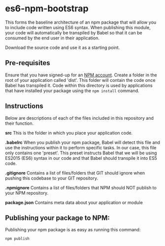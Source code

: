 # es6-npm-bootstrap

This forms the baseline architecture of an npm package that will allow you to include code written using ES6 syntax. When publishing this module, your code will automatically be transpiled by Babel so that it can be consumed by the end user in their application.

Download the source code and use it as a starting point.

## Pre-requisites
Ensure that you have signed-up for an [NPM account](https://www.npmjs.com/).
Create a folder in the root of your application called 'dist'. This folder will contain the code once Babel has transpiled it. Code within this directory is used by applications that have installed your package using the ```npm install``` command.

## Instructions
Below are descriptions of each of the files included in this repository and their function.

**src**
This is the folder in which you place your application code.

**.babelrc**
When you publish your npm package, Babel will detect this file and use the instructions within it to perform specific tasks. In our case, this file only contains one 'preset'. This preset instructs Babel that we will be using ES2015 (ES6) syntax in our code and that Babel should transpile it into ES5 code.

**.gitignore**
Contains a list of files/folders that GIT should ignore when pushing this codebase to your GIT repository.

**.npmignore**
Contains a list of files/folders that NPM should NOT publish to your NPM repository.

**package.json**
Contains meta data about your application or module

## Publishing your package to NPM:
Publishing your npm package is as easy as running this command:

    npm publish

